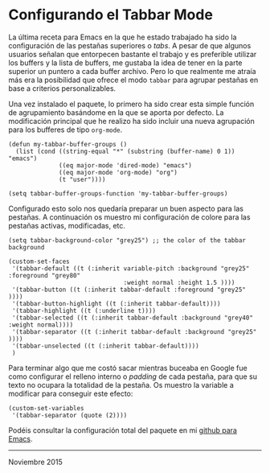 # Configurando el Tabbar Mode


La última receta para Emacs en la que he estado trabajado ha sido la
configuración de las pestañas superiores o *tabs*. A pesar de que algunos
usuarios señalan que entorpecen bastante el trabajo y es preferible utilizar los
buffers y la lista de buffers, me gustaba la idea de tener en la parte superior
un puntero a cada buffer archivo. Pero lo que realmente me atraía más era la
posibilidad que ofrece el modo `tabbar` para agrupar pestañas en base a
criterios personalizables. 

Una vez instalado el paquete, lo primero ha sido crear esta simple función de
agrupamiento basándome en la que se aporta por defecto. La modificación
principal que he realizo ha sido incluir una nueva agrupación para los bufferes
de tipo `org-mode`.

    (defun my-tabbar-buffer-groups ()
      (list (cond ((string-equal "*" (substring (buffer-name) 0 1)) "emacs")
                  ((eq major-mode 'dired-mode) "emacs")
                  ((eq major-mode 'org-mode) "org")
                  (t "user"))))
    
    (setq tabbar-buffer-groups-function 'my-tabbar-buffer-groups)

Configurado esto solo nos quedaría preparar un buen aspecto para las pestañas. A
continuación os muestro mi configuración de colore para las pestañas activas,
modificadas, etc.

    (setq tabbar-background-color "grey25") ;; the color of the tabbar background
    
    (custom-set-faces
     '(tabbar-default ((t (:inherit variable-pitch :background "grey25" :foreground "grey80" 
                                    :weight normal :height 1.5 ))))
     '(tabbar-button ((t (:inherit tabbar-default :foreground "grey25" ))))
     '(tabbar-button-highlight ((t (:inherit tabbar-default))))
     '(tabbar-highlight ((t (:underline t))))
     '(tabbar-selected ((t (:inherit tabbar-default :background "grey40" :weight normal))))
     '(tabbar-separator ((t (:inherit tabbar-default :background "grey25" ))))
     '(tabbar-unselected ((t (:inherit tabbar-default))))
     )

Para terminar algo que me costó sacar mientras buceaba en Google fue como
configurar el relleno interno o *padding* de cada pestaña, para que su texto no
ocupara la totalidad de la pestaña. Os muestro la variable a modificar para
conseguir este efecto:

    (custom-set-variables
     '(tabbar-separator (quote (2))))

Podéis consultar la configuración total del paquete en mi [github para Emacs](https://github.com/sdemingo/my-lisp/blob/master/tabbar-config.el).


---

Noviembre 2015
